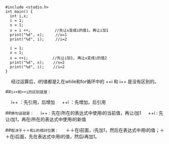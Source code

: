 ```

#include <studio.h>
int main() {
  int i,x;
  i = 1;
  x = 1;
  x = i ++;  　　　　  //先让x变成i的值1，再让i加1
  print("%d", x);     //x=1
  print("%d", i);     //i=2

  i = 1;
  x = 1;
  x = ++i;  　　　　  //先让i加1, 再让x变成i的值2
  print("%d", x);    //x=2
  print("%d", i);    //i=2
}

```
&emsp;  经过运算后，i的值都是2,在while和for循环中的 ++i 和 i++ 是没有区别的。

##`i++和++i的区别就是：`

&emsp; i++ ：先引用，后增加
&emsp; ++i ：先增加，后引用

##`换句话就是：`
&emsp; i++ : 先在i所在的表达式中使用i的当前值，再让i加1
&emsp; ++i : 先让i加1，再在i所在的表达式中使用i的新值

##`取决于＋＋和i的相对位置：`
&emsp; ＋＋在i前面，i先加1，然后在表达式中用i的值；＋＋在i后面，先在表达式中用i的值，然后i再加1。
